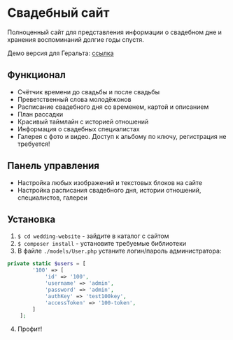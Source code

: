 # Свадебный сайт
Полноценный сайт для представления информации о свадебном дне и хранения воспоминаний долгие годы спустя. 

Демо версия для Геральта: [ссылка](https://wedforgithub.kusok-piro.ga)

## Функционал
- Счётчик времени до свадьбы и после свадьбы
- Преветственный слова молодёжонов  
- Расписание свадебного дня со временем, картой и описанием
- План рассадки
- Красивый таймлайн с историей отношений
- Информация о свадебных специалистах
- Галерея с фото и видео. Доступ к альбому по ключу, регистрация не требуется!

## Панель управления
- Настройка любых изображений и текстовых блоков на сайте
- Настройка расписания свадебного дня, истории отношений, специалистов, галереи

## Установка
1. `$ cd wedding-website` - зайдите в каталог с сайтом
2. `$ composer install` - установите требуемые библиотеки
3. В файле `./models/User.php` устаните логин/пароль администратора:
```php
private static $users = [
        '100' => [
            'id' => '100',
            'username' => 'admin',
            'password' => 'admin',
            'authKey' => 'test100key',
            'accessToken' => '100-token',
        ]
    ];
```
4. Профит!
